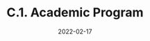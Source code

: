 ---
slug: /pages/v-policies-for-schools-abroad/academic-policies/academic-program
date: 2022-02-17
title: C.1. Academic Program
---